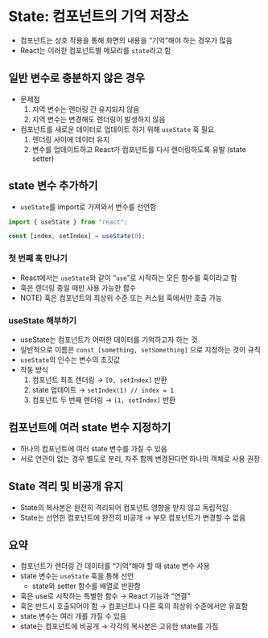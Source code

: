 # State: 컴포넌트의 기억 저장소

- 컴포넌트는 상호 작용을 통해 화면의 내용을 “기억”해야 하는 경우가 많음
- React는 이러한 컴포넌트별 메모리를 `state`라고 함

## 일반 변수로 충분하지 않은 경우

- 문제점
  1. 지역 변수는 렌더링 간 유지되지 않음
  2. 지역 변수는 변경해도 렌더링이 발생하지 않음
- 컴포넌트를 새로운 데이터로 업데이트 하기 위해 `useState` 훅 필요
  1. 렌더링 사이에 데이터 유지
  2. 변수를 업데이트하고 React가 컴포넌트를 다시 렌더링하도록 유발 (state setter)

## state 변수 추가하기

- `useState`를 import로 가져와서 변수를 선언함

```jsx
import { useState } from "react";

const [index, setIndex] = useState(0);
```

### 첫 번째 훅 만나기

- React에서는 `useState`와 같이 “`use`”로 시작하는 모든 함수를 훅이라고 함
- 훅은 렌더링 중일 때만 사용 가능한 함수
- NOTE) 훅은 컴포넌트의 최상위 수준 또는 커스텀 훅에서만 호출 가능

### useState 해부하기

- useState는 컴포넌트가 어떠한 데이터를 기억하고자 하는 것
- 일반적으로 이름은 `const [something, setSomething]` 으로 지정하는 것이 규칙
- `useState`의 인수는 변수의 초깃값
- 작동 방식
  1. 컴포넌트 최초 렌더링 → `[0, setIndex]` 반환
  2. state 업데이트 → `setIndex(1) // index = 1`
  3. 컴포넌트 두 번째 렌더링 → `[1, setIndex]` 반환

## 컴포넌트에 여러 state 변수 지정하기

- 하나의 컴포넌트에 여러 state 변수를 가질 수 있음
- 서로 연관이 없는 경우 별도로 분리, 자주 함께 변경된다면 하나의 객체로 사용 권장

## State 격리 및 비공개 유지

- State의 복사본은 완전히 격리되어 컴포넌트 영향을 받지 않고 독립적임
- State는 선언한 컴포넌트에 완전히 비공개 → 부모 컴포넌트가 변경할 수 없음

## 요약

- 컴포넌트가 렌더링 간 데이터를 “기억”해야 할 때 state 변수 사용
- state 변수는 `useState` 훅을 통해 선언
  - state와 setter 함수를 배열로 반환함
- 훅은 use로 시작하는 특별한 함수 → React 기능과 “연결”
- 훅은 반드시 호출되어야 함 → 컴포넌트나 다른 훅의 최상위 수준에서만 유효함
- state 변수는 여러 개를 가질 수 있음
- state는 컴포넌트에 비공개 → 각각의 복사본은 고유한 state를 가짐
